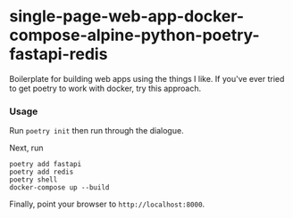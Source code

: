 # single-page-web-app-docker-compose-alpine-python-poetry-fastapi-redis
Boilerplate for building web apps using the things I like. If you've ever tried to get poetry to work with docker, try this approach.

### Usage

Run `poetry init` then run through the dialogue.

Next, run
```shell
poetry add fastapi
poetry add redis
poetry shell
docker-compose up --build
```

Finally, point your browser to `http://localhost:8000`.
